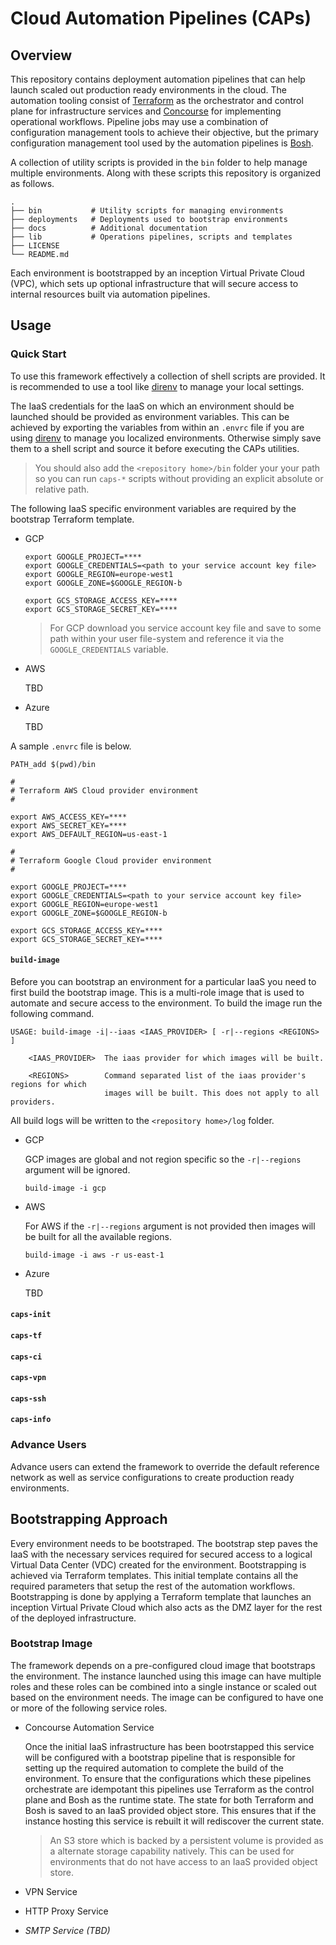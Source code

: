 # Cloud Automation Pipelines (CAPs)

## Overview

This repository contains deployment automation pipelines that can help launch scaled out production ready environments in the cloud. The automation tooling consist of [Terraform](https://www.terraform.io/) as the orchestrator and control plane for infrastructure services and [Concourse](http://concourse-ci.org/) for implementing operational workflows. Pipeline jobs may use a combination of configuration management tools to achieve their objective, but the primary configuration management tool used by the automation pipelines is [Bosh](http://bosh.io/).

A collection of utility scripts is provided in the `bin` folder to help manage multiple environments. Along with these scripts this repository is organized as follows.

```
.
├── bin           # Utility scripts for managing environments
├── deployments   # Deployments used to bootstrap environments
├── docs          # Additional documentation
├── lib           # Operations pipelines, scripts and templates
├── LICENSE      
└── README.md
```

Each environment is bootstrapped by an inception Virtual Private Cloud (VPC), which sets up optional infrastructure that will secure access to internal resources built via automation pipelines. 

## Usage

### Quick Start

To use this framework effectively a collection of shell scripts are provided. It is recommended to use a tool like [direnv](https://direnv.net/) to manage your local settings. 

The IaaS credentials for the IaaS on which an environment should be launched should be provided as environment variables. This can be achieved by exporting the variables from within an `.envrc` file if you are using [direnv](https://direnv.net/) to manage you localized environments. Otherwise simply save them to a shell script and source it before executing the CAPs utilities. 

> You should also add the `<repository home>/bin` folder your your path so you can run `caps-*` scripts without providing an explicit absolute or relative path.

The following IaaS specific environment variables are required by the bootstrap Terraform template.

* GCP

  ```
  export GOOGLE_PROJECT=****
  export GOOGLE_CREDENTIALS=<path to your service account key file>
  export GOOGLE_REGION=europe-west1
  export GOOGLE_ZONE=$GOOGLE_REGION-b

  export GCS_STORAGE_ACCESS_KEY=****
  export GCS_STORAGE_SECRET_KEY=****

  ```

  > For GCP download you service account key file and save to some path within your user file-system and reference it via the `GOOGLE_CREDENTIALS` variable.

* AWS

  TBD

* Azure

  TBD

A sample `.envrc` file is below.

```
PATH_add $(pwd)/bin

#
# Terraform AWS Cloud provider environment
#

export AWS_ACCESS_KEY=****
export AWS_SECRET_KEY=****
export AWS_DEFAULT_REGION=us-east-1

#
# Terraform Google Cloud provider environment
#

export GOOGLE_PROJECT=****
export GOOGLE_CREDENTIALS=<path to your service account key file>
export GOOGLE_REGION=europe-west1
export GOOGLE_ZONE=$GOOGLE_REGION-b

export GCS_STORAGE_ACCESS_KEY=****
export GCS_STORAGE_SECRET_KEY=****
```

#### `build-image`

Before you can bootstrap an environment for a particular IaaS you need to first build the bootstrap image. This is a multi-role image that is used to automate and secure access to the environment. To build the image run the following command.

```
USAGE: build-image -i|--iaas <IAAS_PROVIDER> [ -r|--regions <REGIONS> ]

    <IAAS_PROVIDER>  The iaas provider for which images will be built.

    <REGIONS>        Command separated list of the iaas provider's regions for which
                     images will be built. This does not apply to all providers.
```

All build logs will be written to the `<repository home>/log` folder.

* GCP

  GCP images are global and not region specific so the `-r|--regions` argument will be ignored.

  ```
  build-image -i gcp
  ```

* AWS

  For AWS if the `-r|--regions` argument is not provided then images will be built for all the available regions.

  ```
  build-image -i aws -r us-east-1
  ```

* Azure

  TBD

#### `caps-init`

#### `caps-tf`

#### `caps-ci`

#### `caps-vpn`

#### `caps-ssh`

#### `caps-info`


### Advance Users

Advance users can extend the framework to override the default reference network as well as service configurations to create production ready environments.

## Bootstrapping Approach

Every environment needs to be bootstraped. The bootstrap step paves the IaaS with the necessary services required for secured access to a logical Virtual Data Center (VDC) created for the environment. Bootstrapping is achieved via Terraform templates. This initial template contains all the required parameters that setup the rest of the automation workflows. Bootstrapping is done by applying a Terraform template that launches an inception Virtual Private Cloud which also acts as the DMZ layer for the rest of the deployed infrastructure.

### Bootstrap Image

The framework depends on a pre-configured cloud image that bootstraps the environment. The instance launched using this image can have multiple roles and these roles can be combined into a single instance or scaled out based on the environment needs. The image can be configured to have one or more of the following service roles.

* Concourse Automation Service

  Once the initial IaaS infrastructure has been bootrstapped this service will be configured with a bootstrap pipeline that is responsible for setting up the required automation to complete the build of the environment. To ensure that the configurations which these pipelines orchestrate are idempotant this pipelines use Terraform as the control plane and Bosh as the runtime state. The state for both Terraform and Bosh is saved to an IaaS provided object store. This ensures that if the instance hosting this service is rebuilt it will rediscover the current state.

  > An S3 store which is backed by a persistent volume is provided as a alternate storage capability natively. This can be used for environments that do not have access to an IaaS provided object store.

* VPN Service
* HTTP Proxy Service
* *SMTP Service (TBD)*
